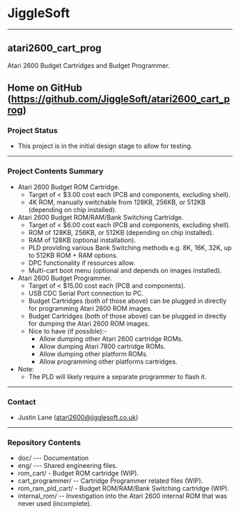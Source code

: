# JiggleSoft
---
## atari2600_cart_prog
Atari 2600 Budget Cartridges and Budget Programmer. 

Home on GitHub (https://github.com/JiggleSoft/atari2600_cart_prog)
---
### Project Status
 * This project is in the initial design stage to allow for testing.
---
### Project Contents Summary
 * Atari 2600 Budget ROM Cartridge.
   * Target of < $3.00 cost each (PCB and components, excluding shell).
   * 4K ROM, manually switchable from 128KB, 256KB, or 512KB (depending on chip installed).
 * Atari 2600 Budget ROM/RAM/Bank Switching Cartridge.
   * Target of < $6.00 cost each (PCB and components, excluding shell).
   * ROM of 128KB, 256KB, or 512KB (depending on chip installed).
   * RAM of 128KB (optional installation).
   * PLD providing various Bank Switching methods e.g. 8K, 16K, 32K, up to 512KB ROM + RAM options.
   * DPC functionality if resources allow. 
   * Multi-cart boot menu (optional and depends on images installed).
 * Atari 2600 Budget Programmer.
   * Target of < $15.00 cost each (PCB and components).
   * USB CDC Serial Port connection to PC.
   * Budget Cartridges (both of those above) can be plugged in directly for programming Atari 2600 ROM images.
   * Budget Cartridges (both of those above) can be plugged in directly for dumping the Atari 2600 ROM images.
   * Nice to have (if possible):-
     * Allow dumping other Atari 2600 cartridge ROMs.
     * Allow dumping Atari 7800 cartridge ROMs.
     * Allow dumping other platform ROMs.
	 * Allow programming other platforms cartridges.
 * Note:
   * The PLD will likely require a separate programmer to flash it.
---
### Contact
 * Justin Lane (atari2600@jigglesoft.co.uk)
---
### Repository Contents
 * doc/ --- Documentation
 * eng/ --- Shared engineering files.
 * rom_cart/ - Budget ROM cartridge (WIP).
 * cart_programmer/ -- Cartridge Programmer related files (WIP).
 * rom_ram_pld_cart/ - Budget ROM/RAM/Bank Switching cartridge (WIP).
 * internal_rom/ -- Investigation into the Atari 2600 internal ROM that was never used (incomplete).
